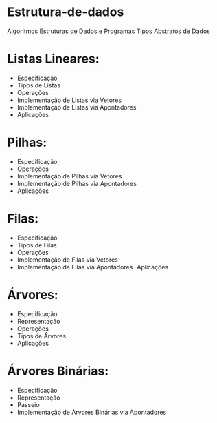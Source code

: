 # Estrutura-de-dados #
Algoritmos
Estruturas de Dados e Programas
Tipos Abstratos de Dados

# Listas Lineares: #
- Especificação 
- Tipos de Listas
- Operações
- Implementação de Listas via Vetores
- Implementação de Listas via Apontadores
- Aplicações

# Pilhas: #
- Especificação
- Operações
- Implementação de Pilhas via Vetores
- Implementação de Pilhas via Apontadores
- Aplicações

# Filas: #
- Especificação
- Tipos de Filas
- Operações
- Implementação de Filas via Vetores
- Implementação de Filas via Apontadores -Aplicações

# Árvores: #
- Especificação
- Representação
- Operações
- Tipos de Árvores
- Aplicações
 
# Árvores Binárias: # 
- Especificação 
- Representação 
- Passeio 
- Implementação de Árvores Binárias via Apontadores 
